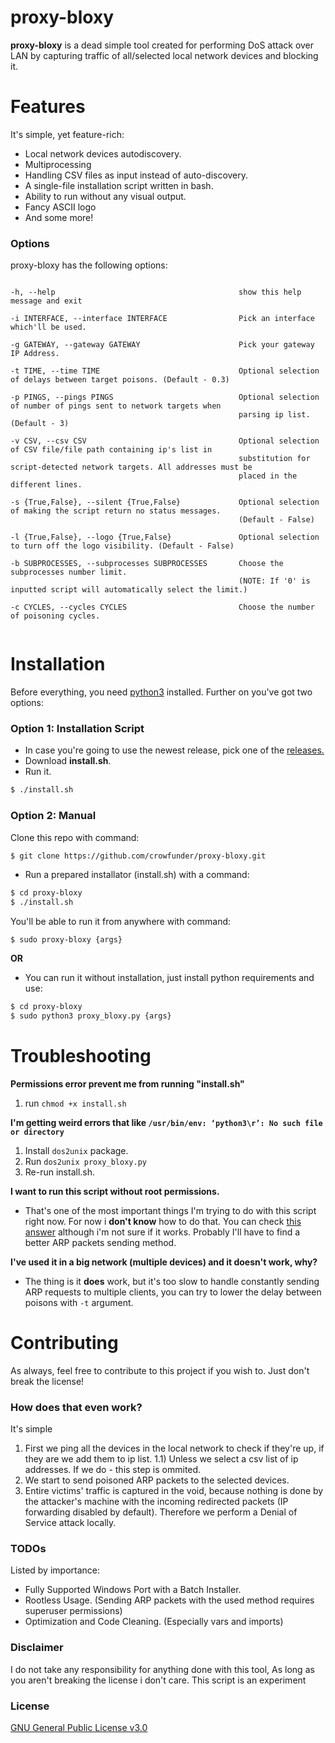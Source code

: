 # proxy-bloxy
**proxy-bloxy** is a dead simple tool created for performing DoS attack over LAN by capturing traffic of all/selected local network devices and blocking it.
# Features
It's simple, yet feature-rich:
- Local network devices autodiscovery.
- Multiprocessing
- Handling CSV files as input instead of auto-discovery.
- A single-file installation script written in bash.
- Ability to run without any visual output.
- Fancy ASCII logo
- And some more!

### Options
proxy-bloxy has the following options:

```

-h, --help                                         show this help message and exit

-i INTERFACE, --interface INTERFACE                Pick an interface which'll be used.                                                               

-g GATEWAY, --gateway GATEWAY                      Pick your gateway IP Address.                                                                     

-t TIME, --time TIME                               Optional selection of delays between target poisons. (Default - 0.3)                                                                                   

-p PINGS, --pings PINGS                            Optional selection of number of pings sent to network targets when 
                                                   parsing ip list. (Default - 3)                                                       

-v CSV, --csv CSV                                  Optional selection of CSV file/file path containing ip's list in 
                                                   substitution for script-detected network targets. All addresses must be 
                                                   placed in the different lines.

-s {True,False}, --silent {True,False}             Optional selection of making the script return no status messages. 
                                                   (Default - False) 
                                                   
-l {True,False}, --logo {True,False}               Optional selection to turn off the logo visibility. (Default - False)

-b SUBPROCESSES, --subprocesses SUBPROCESSES       Choose the subprocesses number limit. 
                                                   (NOTE: If '0' is inputted script will automatically select the limit.)
                                                   
-c CYCLES, --cycles CYCLES                         Choose the number of poisoning cycles.


```

# Installation
Before everything, you need [python3](https://www.python.org/downloads/) installed.
Further on you've got two options:

### Option 1: Installation Script
- In case you're going to use the newest release, pick one of the [releases.](https://github.com/Crowfunder/proxy-bloxy/releases)
- Download **install.sh**.
- Run it.
```sh
$ ./install.sh
```


### Option 2: Manual
Clone this repo with command:
```sh
$ git clone https://github.com/crowfunder/proxy-bloxy.git
```

- Run a prepared installator (install.sh) with a command:
```sh
$ cd proxy-bloxy
$ ./install.sh
```
You'll be able to run it from anywhere with command:
```
$ sudo proxy-bloxy {args}
```
**OR**
- You can run it without installation, just install python requirements and use:
```sh
$ cd proxy-bloxy
$ sudo python3 proxy_bloxy.py {args}
```


# Troubleshooting

**Permissions error prevent me from running "install.sh"**
1. run `chmod +x install.sh`

**I'm getting weird errors that like `/usr/bin/env: ‘python3\r’: No such file or directory`**
1. Install `dos2unix` package. 
2. Run `dos2unix proxy_bloxy.py`
3. Re-run install.sh.

**I want to run this script without root permissions.**
- That's one of the most important things I'm trying to do with this script right now. For now i **don't know** how to do that. You can check [this answer](https://stackoverflow.com/questions/36215201/python-scapy-sniff-without-root) although i'm not sure if it works. Probably I'll have to find a better ARP packets sending method.

**I've used it in a big network (multiple devices) and it doesn't work, why?**
 - The thing is it **does** work, but it's too slow to handle constantly sending ARP requests to multiple clients, you can try to lower the delay between poisons with `-t` argument.

# Contributing
As always, feel free to contribute to this project if you wish to. Just don't break the license!
### How does that even work?
It's simple
1) First we ping all the devices in the local network to check if they're up, if they are we add them to ip list.
1.1) Unless we select a csv list of ip addresses. If we do - this step is ommited.
2) We start to send poisoned ARP packets to the selected devices.
3) Entire victims' traffic is captured in the void, because nothing is done by the attacker's machine with the incoming redirected packets (IP forwarding disabled by default). Therefore we perform a Denial of Service attack locally.

### TODOs
Listed by importance:
- Fully Supported Windows Port with a Batch Installer. 
- Rootless Usage. (Sending ARP packets with the used method requires superuser permissions)
- Optimization and Code Cleaning. (Especially vars and imports)
### Disclaimer
I do not take any responsibility for anything done with this tool, As long as you aren't breaking the license i don't care. This script is an experiment
### License
[GNU General Public License v3.0](https://github.com/Crowfunder/proxy-bloxy/blob/master/LICENSE)



